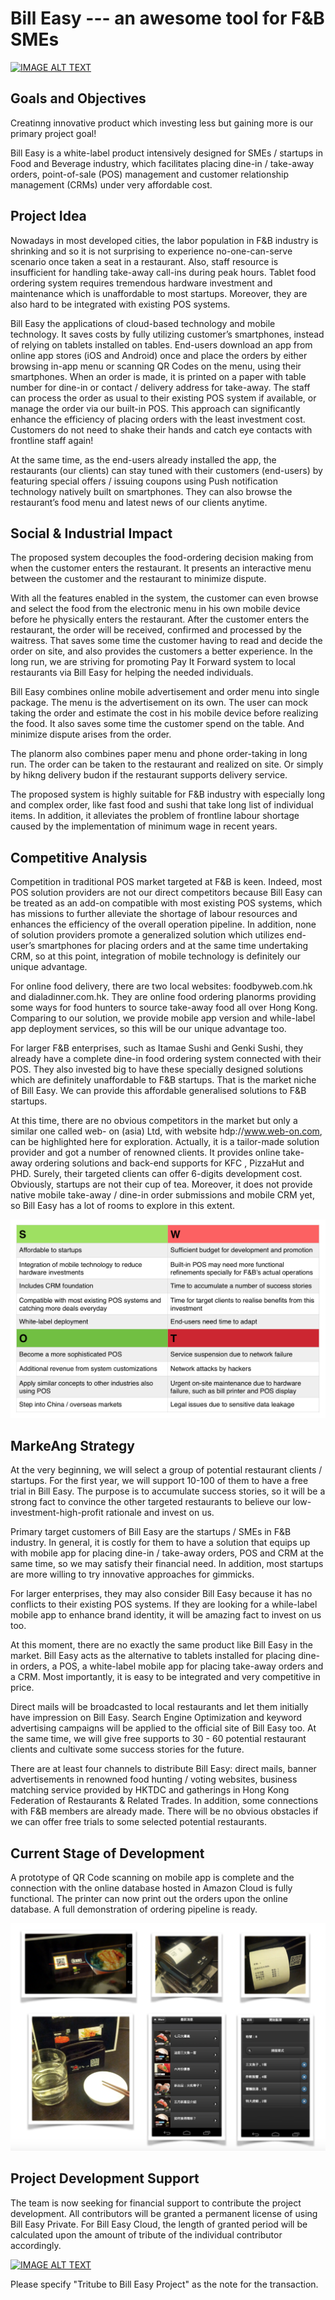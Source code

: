# Bill Easy --- an awesome tool for F&B SMEs

[![IMAGE ALT TEXT](http://img.youtube.com/vi/YvzdNbAkFgY/0.jpg)](https://youtu.be/YvzdNbAkFgY "Video demo")

## Goals and Objectives

Creatinng innovative product which investing less but gaining more is our primary project goal!  
 
Bill Easy is a white-label product intensively designed for SMEs / startups in Food and Beverage industry, which facilitates placing dine-in / take-away orders, point-of-sale (POS) management and customer relationship management (CRMs) under very affordable cost.  

## Project Idea

Nowadays in most developed cities, the labor population in F&B industry is shrinking and so it is not surprising to experience no-one-can-serve scenario once taken a seat in a restaurant. Also, staff resource is insufficient for handling take-away call-ins during peak hours. Tablet food ordering system requires tremendous hardware investment and maintenance which is unaffordable to most startups. Moreover, they are also hard to be integrated with existing POS systems.

Bill Easy the applications of cloud-based technology and mobile technology. It saves costs by fully utilizing customer’s smartphones, instead of relying on tablets installed on tables. End-users download an app from online app stores (iOS and Android) once and place the orders by either browsing in-app menu or scanning QR Codes on the menu, using their smartphones. When an order is made, it is printed on a paper with table number for dine-in or contact / delivery address for take-away. The staff can process the order as usual to their existing POS system if available, or manage the order via our built-in POS. This approach can significantly enhance the efficiency of placing orders with the least investment cost. Customers do not need to shake their hands and catch eye contacts with frontline staff again! 

At the same time, as the end-users already installed the app, the restaurants (our clients) can stay tuned with their customers (end-users) by featuring special offers / issuing coupons using Push notification technology natively built on smartphones. They can also browse the restaurant’s food menu and latest news of our clients anytime. 

## Social & Industrial Impact

The proposed system decouples the food-ordering decision making from when the customer enters the restaurant. It presents an interactive menu between the customer and the restaurant to minimize dispute.

With all the features enabled in the system, the customer can even browse and select the food from the electronic menu in his own mobile device before he physically enters the restaurant. After the customer enters the restaurant, the order will be received, confirmed and processed by the waitress. That saves some time the customer having to read and decide the order on site, and also provides the customers a better experience. In the long run, we are striving for promoting Pay It Forward system to local restaurants via Bill Easy for helping the needed individuals.

Bill Easy combines online mobile advertisement and order menu into single package. The menu is the advertisement on its own. The user can mock taking the order and estimate the cost in his mobile device before realizing the food. It also saves some time the customer spend on the table. And minimize dispute arises from the order.

The planorm also combines paper menu and phone order-taking in long run. The order can be taken to the restaurant and realized on site. Or simply by hikng delivery budon if the restaurant supports delivery service.

The proposed system is highly suitable for F&B industry with especially long and complex order, like fast food and sushi that take long list of individual items. In addition, it alleviates the problem of frontline labour shortage caused by the implementation of minimum wage in recent years.

## Competitive Analysis

Competition in traditional POS market targeted at F&B is keen. Indeed, most POS solution providers are not our direct competitors because Bill Easy can be treated as an add-on compatible with most existing POS systems, which has missions to further alleviate the shortage of labour resources and enhances the efficiency of the overall operation pipeline. In addition, none of solution providers promote a generalized solution which utilizes end-user’s smartphones for placing orders and at the same time undertaking CRM, so at this point, integration of mobile technology is definitely our unique advantage.

For online food delivery, there are two local websites: foodbyweb.com.hk and dialadinner.com.hk. They are online food ordering planorms providing some ways for food hunters to source take-away food all over Hong Kong. Comparing to our solution, we provide mobile app version and while-label app deployment services, so this will be our unique advantage too. 
 
For larger F&B enterprises, such as Itamae Sushi and Genki Sushi, they already have a complete dine-in food ordering system connected with their POS. They also invested big to have these specially designed solutions which are definitely unaffordable to F&B startups. That is the market niche of Bill Easy. We can provide this affordable generalised solutions to F&B startups. 

At this time, there are no obvious competitors in the market but only a similar one called web- on (asia) Ltd, with website hdp://www.web-on.com, can be highlighted here for exploration. Actually, it is a tailor-made solution provider and got a number of renowned clients. It provides online take-away ordering solutions and back-end supports for KFC , PizzaHut and PHD. Surely, their targeted clients can offer 6-digits development cost. Obviously, startups are not their cup of tea. Moreover, it does not provide native mobile take-away / dine-in order submissions and mobile CRM yet, so Bill Easy has a lot of rooms to explore in this extent.

![alt text](https://github.com/qbill-system/BillKiller/blob/master/images/swot.png "Prototype ready")

## MarkeAng Strategy

At the very beginning, we will select a group of potential restaurant clients / startups. For the first year, we will support 10-100 of them to have a free trial in Bill Easy. The purpose is to accumulate success stories, so it will be a strong fact to convince the other targeted restaurants to believe our low-investment-high-profit rationale and invest on us. 

Primary target customers of Bill Easy are the startups / SMEs in F&B industry. In general, it is costly for them to have a solution that equips up with mobile app for placing dine-in / take-away orders, POS and CRM at the same time, so we may satisfy their financial need. In addition, most startups are more willing to try innovative approaches for gimmicks. 
 
For larger enterprises, they may also consider Bill Easy because it has no conflicts to their existing POS systems. If they are looking for a while-label mobile app to enhance brand identity, it will be amazing fact to invest on us too.

At this moment, there are no exactly the same product like Bill Easy in the market. Bill Easy acts as the alternative to tablets installed for placing dine-in orders, a POS, a white-label mobile app for placing take-away orders and a CRM. Most importantly, it is easy to be integrated and very competitive in price. 

Direct mails will be broadcasted to local restaurants and let them initially have impression on Bill Easy. Search Engine Optimization and keyword advertising campaigns will be applied to the official site of Bill Easy too. At the same time, we will give free supports to 30 - 60 potential restaurant clients and cultivate some success stories for the future.

There are at least four channels to distribute Bill Easy: direct mails, banner advertisements in renowned food hunting / voting websites, business matching service provided by HKTDC and gatherings in Hong Kong Federation of Restaurants & Related Trades. In addition, some connections with F&B members are already made. There will be no obvious obstacles if we can offer free trials to some selected potential restaurants. 

## Current Stage of Development 

A prototype of QR Code scanning on mobile app is complete and the connection with the online database hosted in Amazon Cloud is fully functional. The printer can now print out the orders upon the online database. A full demonstration of ordering pipeline is ready.

![alt text](https://github.com/qbill-system/BillKiller/blob/master/images/snap.png "Prototype ready")

## Project Development Support

The team is now seeking for financial support to contribute the project development. All contributors will be granted a permanent license of using Bill Easy Private. For Bill Easy Cloud, the length of granted period will be calculated upon the amount of tribute of the individual contributor accordingly. 

[![IMAGE ALT TEXT](https://www.paypalobjects.com/webstatic/en_US/i/buttons/PP_logo_h_150x38.png)](https://www.paypal.me/qbill "Contribute")

Please specify "Tritube to Bill Easy Project" as the note for the transaction.

